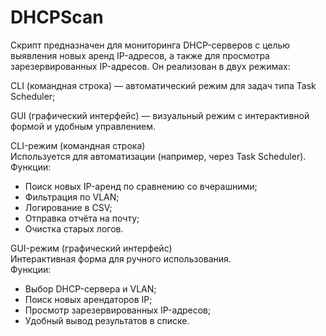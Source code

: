 # DHCPScan
Скрипт предназначен для мониторинга DHCP-серверов с целью выявления новых аренд IP-адресов, а также для просмотра зарезервированных IP-адресов.
Он реализован в двух режимах:

CLI (командная строка) — автоматический режим для задач типа Task Scheduler;

GUI (графический интерфейс) — визуальный режим с интерактивной формой и удобным управлением.


CLI-режим (командная строка) <br>
Используется для автоматизации (например, через Task Scheduler). <br>
Функции:
- Поиск новых IP-аренд по сравнению со вчерашними;
- Фильтрация по VLAN;
- Логирование в CSV;
- Отправка отчёта на почту;
- Очистка старых логов.

GUI-режим (графический интерфейс) <br>
Интерактивная форма для ручного использования. <br>
Функции:
- Выбор DHCP-сервера и VLAN;
- Поиск новых арендаторов IP;
- Просмотр зарезервированных IP-адресов;
- Удобный вывод результатов в списке.
